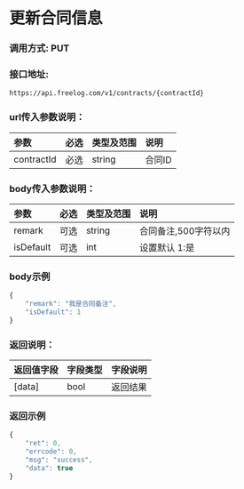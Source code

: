 # 更新合同信息

### 调用方式: PUT

### 接口地址:

```
https://api.freelog.com/v1/contracts/{contractId}
```

### url传入参数说明：

| 参数 | 必选 | 类型及范围 | 说明 |
| :--- | :--- | :--- | :--- |
| contractId | 必选 | string | 合同ID |


### body传入参数说明：

| 参数 | 必选 | 类型及范围 | 说明 |
| :--- | :--- | :--- | :--- |
| remark | 可选 | string | 合同备注,500字符以内 |
| isDefault | 可选 | int | 设置默认 1:是 |

### body示例

```js
{
    "remark": "我是合同备注",
    "isDefault": 1
}
```

### 返回说明：

| 返回值字段 | 字段类型 | 字段说明 |
| :--- | :--- | :--- |
| [data] | bool | 返回结果 |


### 返回示例

```js
{
    "ret": 0,
    "errcode": 0,
    "msg": "success",
    "data": true
}
```


